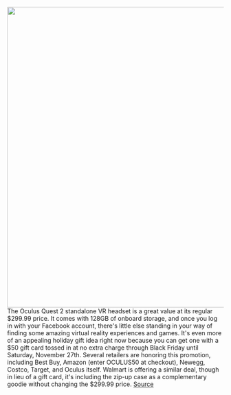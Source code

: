 <img src='https://cdn.vox-cdn.com/thumbor/CYlgrfz9PON9zV6XCYGwucUK1yw=/0x0:2040x1360/1200x800/filters:focal(842x439:1168x765)/cdn.vox-cdn.com/uploads/chorus_image/image/70173325/akrales_200904_4160_0135.0.0.jpg' width='700px' /><br/>
The Oculus Quest 2 standalone VR headset is a great value at its regular $299.99 price. It comes with 128GB of onboard storage, and once you log in with your Facebook account, there's little else standing in your way of finding some amazing virtual reality experiences and games. It's even more of an appealing holiday gift idea right now because you can get one with a $50 gift card tossed in at no extra charge through Black Friday until Saturday, November 27th. Several retailers are honoring this promotion, including Best Buy, Amazon (enter OCULUS50 at checkout), Newegg, Costco, Target, and Oculus itself. Walmart is offering a similar deal, though in lieu of a gift card, it's including the zip-up case as a complementary goodie without changing the $299.99 price.
<a href='https://www.theverge.com/good-deals/2021/11/21/22789487/oculus-quest-2-vr-headset-50-gift-card-black-friday-promo'> Source <a/>